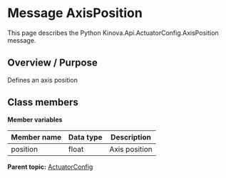# Message AxisPosition

This page describes the Python Kinova.Api.ActuatorConfig.AxisPosition message.

## Overview / Purpose

Defines an axis position

## Class members

 **Member variables** 

|Member name|Data type|Description|
|-----------|---------|-----------|
|position|float|Axis position|

**Parent topic:** [ActuatorConfig](../references/summary_ActuatorConfig.md)

